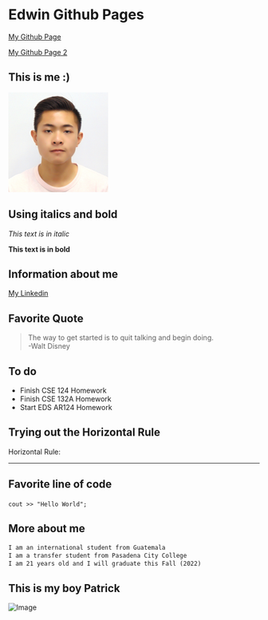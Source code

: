 # Edwin Github Pages

[My Github Page](https://edwinlaumack.github.io/cse15l-lab-reports-fa22/index.html)

[My Github Page 2](https://edwinlaumack.github.io/cse15l-lab-reports-fa22/test.html)

## This is me :) 

<img src="Photo.jpg" alt="drawing" width="200"/>

## Using italics and bold

*This text is in italic* 

**This text is in bold**

## Information about me

[My Linkedin](https://www.linkedin.com/in/edwinlaumack)

## Favorite Quote

> The way to get started is to quit talking and begin doing. 
<br> -Walt Disney

## To do

* Finish CSE 124 Homework
* Finish CSE 132A Homework
* Start EDS AR124 Homework

## Trying out the Horizontal Rule

Horizontal Rule:

---

## Favorite line of code

`cout >> "Hello World";` 

## More about me

```
I am an international student from Guatemala
I am a transfer student from Pasadena City College
I am 21 years old and I will graduate this Fall (2022)
```

## This is my boy Patrick

![Image](https://upload.wikimedia.org/wikipedia/en/thumb/3/33/Patrick_Star.svg/1200px-Patrick_Star.svg.png)
